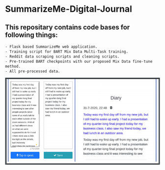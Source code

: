 # SummarizeMe-Digital-Journal

## This repositary contains code bases for following things:
    - Flask based SummarizeMe web application.
    - Training script for BART Mix Data Multi-Task training.
    - Reddit data scraping scripts and cleaning scripts.
    - Pre-trained BART checkpoints with our proposed Mix Data fine-tune method.
    - All pre-processed data.


![alt text](https://github.com/shamanez/SummarizeMe-Digital-Journal/blob/main/ui.png)
